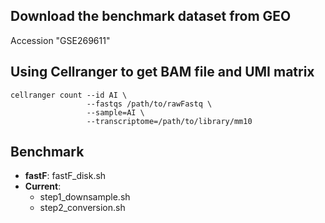 ## Download the benchmark dataset from GEO

Accession "GSE269611"

## Using Cellranger to get BAM file and UMI matrix

```
cellranger count --id AI \
                 --fastqs /path/to/rawFastq \
                 --sample=AI \
                 --transcriptome=/path/to/library/mm10
```

## Benchmark

* **fastF**: fastF_disk.sh
* **Current**: 
  * step1_downsample.sh
  * step2_conversion.sh

